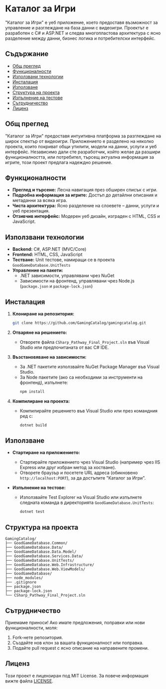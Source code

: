 # Каталог за Игри

"Каталог за Игри" е уеб приложение, което предоставя възможност за управление и разглеждане на база данни с видеоигри. Проектът е разработен с C# и ASP.NET и следва многопластова архитектура с ясно разделение между данни, бизнес логика и потребителски интерфейс.

## Съдържание

- [Общ преглед](#общ-преглед)
- [Функционалности](#функционалности)
- [Използвани технологии](#използвани-технологии)
- [Инсталация](#инсталация)
- [Използване](#използване)
- [Структура на проекта](#структура-на-проекта)
- [Изпълнение на тестове](#изпълнение-на-тестове)
- [Сътрудничество](#сътрудничество)
- [Лиценз](#лиценз)

## Общ преглед

"Каталог за Игри" предоставя интуитивна платформа за разглеждане на широк спектър от видеоигри. Приложението е разделено на няколко проекта, които покриват общи утилити, модели на данни, услуги и уеб интерфейс. Независимо дали сте разработчик, който желае да разшири функционалността, или потребител, търсещ актуална информация за игрите, този проект предлага надеждно решение.

## Функционалности

- **Преглед и търсене:** Лесна навигация през обширен списък с игри.
- **Подробна информация за игрите:** Достъп до детайлни описания и метаданни за всяка игра.
- **Чиста архитектура:** Ясно разделение на слоевете – данни, услуги и уеб презентация.
- **Отзивчив интерфейс:** Модерен уеб дизайн, изграден с HTML, CSS и JavaScript.

## Използвани технологии

- **Backend:** C#, ASP.NET (MVC/Core)
- **Frontend:** HTML, CSS, JavaScript
- **Тестване:** Unit тестове, намиращи се в проекта `GoodGameDatabase.UnitTests`
- **Управление на пакети:** 
  - .NET зависимости, управлявани чрез NuGet
  - Зависимости на фронтенд, управлявани чрез Node.js (`package.json` и `package-lock.json`)

## Инсталация

1. **Клониране на репозитория:**

   ```bash
   git clone https://github.com/GamingCatalog/gamingcatalog.git
   ```

2. **Отваряне на решението:**
   - Отворете файла `CSharp_Pathway_Final_Project.sln` във Visual Studio или предпочитаната от вас C# IDE.

3. **Възстановяване на зависимости:**
   - За .NET пакетите използвайте NuGet Package Manager във Visual Studio.
   - За Node пакетите (ако са необходими за инструменти на фронтенд), изпълнете:
     ```bash
     npm install
     ```

4. **Компилиране на проекта:**
   - Компилирайте решението във Visual Studio или през командния ред с:
     ```bash
     dotnet build
     ```

## Използване

- **Стартиране на приложението:**
  - Стартирайте приложението чрез Visual Studio (например чрез IIS Express или друг избран метод за хостване).
  - Отворете браузър и посетете URL адреса (обикновено `http://localhost:PORT`), за да достъпите "Каталог за Игри".

- **Изпълнение на тестове:**
  - Използвайте Test Explorer на Visual Studio или изпълнете следната команда в директорията `GoodGameDatabase.UnitTests`:
    ```bash
    dotnet test
    ```

## Структура на проекта

```
GamingCatalog/
├── GoodGameDatabase.Common/
├── GoodGameDatabase.Data/
├── GoodGameDatabase.Data.Model/
├── GoodGameDatabase.Services.Data/
├── GoodGameDatabase.UnitTests/
├── GoodGameDatabase.Web.Infrastructure/
├── GoodGameDatabase.Web.ViewModels/
├── GoodGameDatabase/
├── node_modules/
├── .gitignore
├── package.json
├── package-lock.json
└── CSharp_Pathway_Final_Project.sln
```

## Сътрудничество

Приемаме приноси! Ако имате предложения, поправки или нови функционалности, моля:

1. Fork-нете репозитория.
2. Създайте нов клон за вашата функционалност или поправка.
3. Подайте pull request с ясно описание на направените промени.

## Лиценз

Този проект е лицензиран под MIT License. За повече информация вижте файла [LICENSE](LICENSE).
```
